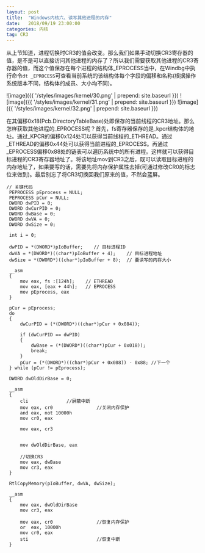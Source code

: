 ```yaml
---
layout: post
title:  "Windows内核六、读写其他进程的内存"
date:   2018/09/19 23:00:00
categories: 内核
tag: CR3
---
```


从上节知道，进程切换时CR3的值会改变。那么我们如果手动切换CR3寄存器的值，是不是可以直接访问其他进程的内存了？所以我们需要获取其他进程的CR3寄存器的值，而这个值保存在每个进程的结构体_EPROCESS当中，在Windbg中执行命令`dt _EPROCESS`可查看当前系统的该结构体每个字段的偏移和名称(根据操作系统版本不同，结构体的成员、大小均不同)。

![image]({{ '/styles/images/kernel/30.png' | prepend: site.baseurl }})
![image]({{ '/styles/images/kernel/31.png' | prepend: site.baseurl }})
![image]({{ '/styles/images/kernel/32.png' | prepend: site.baseurl }})

在其偏移0x18(Pcb.DirectoryTableBase)处即保存的当前线程的CR3地址。那么怎样获取其他进程的_EPROCESS呢？首先，fs寄存器保存的是_kpcr结构体的地址。通过_KPCR的偏移0x124处可以获得当前线程的_ETHREAD。通过_ETHREAD的偏移0x44处可以获得当前进程的_EPROCESS。再通过_EPROCESS偏移0x88处的链表可以遍历系统中的所有进程。这样就可以获得目标进程的CR3寄存器地址了。将该地址mov到CR3之后，既可以读取目标进程的内存地址了，如果要写的话，需要先将内存保护属性去掉(可通过修改CR0的标志位来做到)。最后别忘了将CR3切换回我们原来的值，不然会蓝屏。

```
// 关键代码
 PEPROCESS pEprocess = NULL;
 PEPROCESS pCur = NULL;
 DWORD dwPID = 0;
 DWORD dwCurPID = 0;
 DWORD dwBase = 0;
 DWORD dwVA = 0;
 DWORD dwSize = 0;

 int i = 0;

 dwPID = *(DWORD*)pIoBuffer;    // 目标进程ID
 dwVA = *(DWORD*)((char*)pIoBuffer + 4);    // 目标进程地址
 dwSize = *(DWORD*)((char*)pIoBuffer + 8);  // 要读写的内存大小

 __asm
 {
     mov eax, fs :[124h];    // ETHREAD
     mov eax, [eax + 44h];   // EPROCESS
     mov pEprocess, eax
 }

 pCur = pEprocess;
 do
 {
     dwCurPID = (*(DWORD*)((char*)pCur + 0x084));

     if (dwCurPID == dwPID)
     {
         dwBase = (*(DWORD*)((char*)pCur + 0x018));
         break;
     }
     pCur = (*(DWORD*)((char*)pCur + 0x088)) - 0x88; //下一个
 } while (pCur != pEprocess);

 DWORD dwOldDirBase = 0;

 __asm
 {
     cli              //屏蔽中断
     mov eax, cr0                //关闭内存保护
     and eax, not 10000h
     mov cr0, eax

     mov eax, cr3


     mov dwOldDirBase, eax

     //切换CR3
     mov eax, dwBase
     mov cr3, eax
 }

 RtlCopyMemory(pIoBuffer, dwVA, dwSize);

 __asm
 {
     mov eax, dwOldDirBase
     mov cr3, eax

     mov eax, cr0                //恢复内存保护
     or  eax, 10000h
     mov cr0, eax
     sti                         //恢复中断
 }

```
